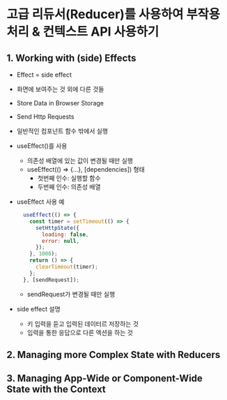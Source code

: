 # 고급 리듀서(Reducer)를 사용하여 부작용 처리 & 컨텍스트 API 사용하기

## 1. Working with (side) Effects
- Effect = side effect
- 화면에 보여주는 것 외에 다른 것들
- Store Data in Browser Storage
- Send Http Requests
- 일반적인 컴포넌트 함수 밖에서 실행
- useEffect()를 사용
  - 의존성 배열에 있는 값이 변경될 때만 실행
  - useEffect(() => {...}, [dependencies]) 형태
    - 첫번째 인수: 실행할 함수
    - 두번째 인수: 의존성 배열

- useEffect 사용 예
  ```javascript
    useEffect(() => {
      const timer = setTimeout(() => {
        setHttpState({
          loading: false,
          error: null,
        });
      }, 1000);
      return () => {
        clearTimeout(timer);
      };
    }, [sendRequest]);
  ```
  - sendRequest가 변경될 때만 실행

- side effect 설명
  - 키 입력을 듣고 입력된 데이터르 저장하는 것
  - 입력을 통한 응답으로 다른 액션을 하는 것

## 2. Managing more Complex State with Reducers

## 3. Managing App-Wide or Component-Wide State with the Context